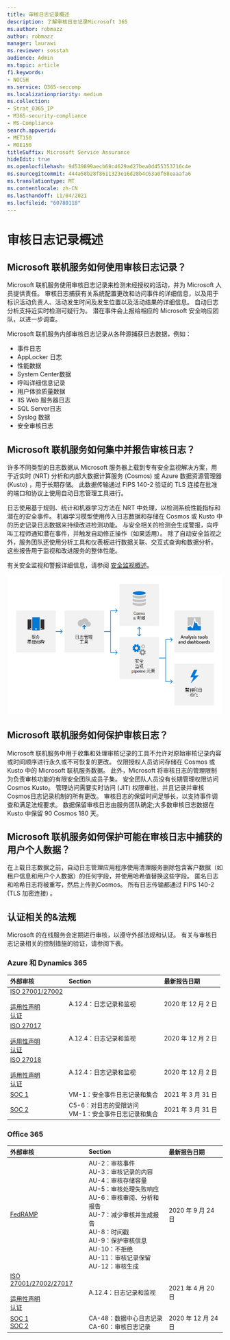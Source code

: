 ```yaml
---
title: 审核日志记录概述
description: 了解审核日志记录Microsoft 365
ms.author: robmazz
author: robmazz
manager: laurawi
ms.reviewer: sosstah
audience: Admin
ms.topic: article
f1.keywords:
- NOCSH
ms.service: O365-seccomp
ms.localizationpriority: medium
ms.collection:
- Strat_O365_IP
- M365-security-compliance
- MS-Compliance
search.appverid:
- MET150
- MOE150
titleSuffix: Microsoft Service Assurance
hideEdit: true
ms.openlocfilehash: 9d539899aecb68c4629ad27bea0d455353716c4e
ms.sourcegitcommit: 444a58b28f8611323e16d28b4c63a0f68eaaafa6
ms.translationtype: MT
ms.contentlocale: zh-CN
ms.lasthandoff: 11/04/2021
ms.locfileid: "60780118"
---
```

# <a name="audit-logging-overview"></a>审核日志记录概述

## <a name="how-do-microsoft-online-services-employ-audit-logging"></a>Microsoft 联机服务如何使用审核日志记录？

Microsoft 联机服务使用审核日志记录来检测未经授权的活动，并为 Microsoft 人员提供责任。 审核日志捕获有关系统配置更改和访问事件的详细信息，以及用于标识活动负责人、活动发生时间及发生位置以及活动结果的详细信息。 自动日志分析支持近实时检测可疑行为。 潜在事件会上报给相应的 Microsoft 安全响应团队，以进一步调查。

Microsoft 联机服务内部审核日志记录从各种源捕获日志数据，例如：

- 事件日志
- AppLocker 日志
- 性能数据
- System Center数据
- 呼叫详细信息记录
- 用户体验质量数据
- IIS Web 服务器日志
- SQL Server日志
- Syslog 数据
- 安全审核日志

## <a name="how-do-microsoft-online-services-centralize-and-report-on-audit-logs"></a>Microsoft 联机服务如何集中并报告审核日志？

许多不同类型的日志数据从 Microsoft 服务器上载到专有安全监视解决方案，用于近实时 (NRT) 分析和内部大数据计算服务 (Cosmos) 或 Azure 数据资源管理器 (Kusto) ，用于长期存储。 此数据传输通过 FIPS 140-2 验证的 TLS 连接在批准的端口和协议上使用自动日志管理工具进行。

日志使用基于规则、统计和机器学习方法在 NRT 中处理，以检测系统性能指标和潜在的安全事件。 机器学习模型使用传入日志数据和存储在 Cosmos 或 Kusto 中的历史记录日志数据来持续改进检测功能。 与安全相关的检测会生成警报，向呼叫工程师通知潜在事件，并触发自动修正操作（如果适用）。 除了自动安全监视之外，服务团队还使用分析工具和仪表板进行数据关联、交互式查询和数据分析。 这些报告用于监视和改进服务的整体性能。

有关安全监视和警报详细信息，请参阅 [安全监视概述](assurance-security-monitoring.md)。

![审核数据流。](../media/assurance-audit-data-flow.png)

## <a name="how-do-microsoft-online-services-protect-audit-logs"></a>Microsoft 联机服务如何保护审核日志？

Microsoft 联机服务中用于收集和处理审核记录的工具不允许对原始审核记录内容或时间顺序进行永久或不可恢复的更改。 仅限授权人员访问存储在 Cosmos 或 Kusto 中的 Microsoft 联机服务数据。 此外，Microsoft 将审核日志的管理限制为负责审核功能的有限安全团队成员子集。 安全团队人员没有长期管理权限访问 Cosmos Kusto。 管理访问需要实时访问 (JIT) 权限审批，并且记录并审核Cosmos日志记录机制的所有更改。 审核日志的保留时间足够长，以支持事件调查和满足法规要求。 数据保留审核日志由服务团队确定;大多数审核日志数据在 Kusto 中保留 90 Cosmos 180 天。

## <a name="how-do-microsoft-online-services-protect-user-personal-data-that-may-be-captured-in-audit-logs"></a>Microsoft 联机服务如何保护可能在审核日志中捕获的用户个人数据？

在上载日志数据之前，自动日志管理应用程序使用清理服务删除包含客户数据（如租户信息和用户个人数据）的任何字段，并使用哈希值替换这些字段。 匿名日志和哈希日志将被重写，然后上传到Cosmos。 所有日志传输都通过 FIPS 140-2 (TLS 加密连接) 。

## <a name="related-external-regulations--certifications"></a>认证相关的&法规

Microsoft 的在线服务会定期进行审核，以遵守外部法规和认证。 有关与审核日志记录相关的控制措施的验证，请参阅下表。

### <a name="azure-and-dynamics-365"></a>Azure 和 Dynamics 365

| **外部审核** | **Section** | **最新报告日期** |
|:--------------------|:------------|:-----------------------|
| [ISO 27001/27002](https://servicetrust.microsoft.com/ViewPage/MSComplianceGuideV3?command=Download&downloadType=Document&downloadId=e9116047-f327-430c-a83f-166b7e561ad6&tab=7027ead0-3d6b-11e9-b9e1-290b1eb4cdeb&docTab=7027ead0-3d6b-11e9-b9e1-290b1eb4cdeb_ISO_Reports) <br><br> [适用性声明](https://servicetrust.microsoft.com/ViewPage/MSComplianceGuideV3?command=Download&downloadType=Document&downloadId=00af6c3e-7f3e-4e0d-8b0e-79f45ef2cef1&tab=7027ead0-3d6b-11e9-b9e1-290b1eb4cdeb&docTab=7027ead0-3d6b-11e9-b9e1-290b1eb4cdeb_ISO_Reports) <br> [认证](https://servicetrust.microsoft.com/ViewPage/MSComplianceGuideV3?command=Download&downloadType=Document&downloadId=d7af5304-3a31-40e6-9abb-e26352305d41&tab=7027ead0-3d6b-11e9-b9e1-290b1eb4cdeb&docTab=7027ead0-3d6b-11e9-b9e1-290b1eb4cdeb_ISO_Reports) | A.12.4：日志记录和监视 | 2020 年 12 月 2 日 |
| [ISO 27017](https://servicetrust.microsoft.com/ViewPage/MSComplianceGuideV3?command=Download&downloadType=Document&downloadId=e9116047-f327-430c-a83f-166b7e561ad6&tab=7027ead0-3d6b-11e9-b9e1-290b1eb4cdeb&docTab=7027ead0-3d6b-11e9-b9e1-290b1eb4cdeb_ISO_Reports) <br><br> [适用性声明](https://servicetrust.microsoft.com/ViewPage/MSComplianceGuideV3?command=Download&downloadType=Document&downloadId=a3bca0ac-867d-4204-b66b-13665f5f1e8d&tab=7027ead0-3d6b-11e9-b9e1-290b1eb4cdeb&docTab=7027ead0-3d6b-11e9-b9e1-290b1eb4cdeb_ISO_Reports) <br> [认证](https://servicetrust.microsoft.com/ViewPage/MSComplianceGuideV3?command=Download&downloadType=Document&downloadId=25718a8a-f34d-41e1-a95a-c49246508787&tab=7027ead0-3d6b-11e9-b9e1-290b1eb4cdeb&docTab=7027ead0-3d6b-11e9-b9e1-290b1eb4cdeb_ISO_Reports) | A.12.4：日志记录和监视 | 2020 年 12 月 2 日 |
| [ISO 27018](https://servicetrust.microsoft.com/ViewPage/MSComplianceGuideV3?command=Download&downloadType=Document&downloadId=e9116047-f327-430c-a83f-166b7e561ad6&tab=7027ead0-3d6b-11e9-b9e1-290b1eb4cdeb&docTab=7027ead0-3d6b-11e9-b9e1-290b1eb4cdeb_ISO_Reports) <br><br> [适用性声明](https://servicetrust.microsoft.com/ViewPage/MSComplianceGuideV3?command=Download&downloadType=Document&downloadId=00af6c3e-7f3e-4e0d-8b0e-79f45ef2cef1&tab=7027ead0-3d6b-11e9-b9e1-290b1eb4cdeb&docTab=7027ead0-3d6b-11e9-b9e1-290b1eb4cdeb_ISO_Reports) <br> [认证](https://servicetrust.microsoft.com/ViewPage/MSComplianceGuideV3?command=Download&downloadType=Document&downloadId=56904fc3-0942-4ff5-9eef-7cabc751a25c&tab=7027ead0-3d6b-11e9-b9e1-290b1eb4cdeb&docTab=7027ead0-3d6b-11e9-b9e1-290b1eb4cdeb_ISO_Reports) | A.12.4：日志记录和监视 | 2020 年 12 月 2 日 |
| [SOC 1](https://servicetrust.microsoft.com/ViewPage/MSComplianceGuideV3?command=Download&downloadType=Document&downloadId=b8721ebd-af20-42fe-b22f-8332b0a19517&tab=7027ead0-3d6b-11e9-b9e1-290b1eb4cdeb&docTab=7027ead0-3d6b-11e9-b9e1-290b1eb4cdeb_SOC_%2F_SSAE_16_Reports) | VM-1：安全事件日志记录和集合 | 2021 年 3 月 31 日 |
| [SOC 2](https://servicetrust.microsoft.com/ViewPage/MSComplianceGuideV3?command=Download&downloadType=Document&downloadId=234a0f57-83c1-4afc-a586-a0e7a59592f7&tab=7027ead0-3d6b-11e9-b9e1-290b1eb4cdeb&docTab=7027ead0-3d6b-11e9-b9e1-290b1eb4cdeb_SOC_%2F_SSAE_16_Reports) | C5-6：对日志的受限访问 <br> VM-1：安全事件日志记录和集合 | 2021 年 3 月 31 日 |

### <a name="office-365"></a>Office 365

| **外部审核** | **Section** | **最新报告日期** |
|:--------------------|:------------|:-----------------------|
| [FedRAMP](https://compliance.microsoft.com/compliancemanager) | AU-2：审核事件 <br> AU-3：审核记录的内容 <br> AU-4：审核存储容量 <br> AU-5：审核处理失败响应 <br> AU-6：审核审阅、分析和报告 <br> AU-7：减少审核并生成报告 <br> AU-8：时间戳 <br> AU-9：保护审核信息  <br> AU-10：不拒绝 <br> AU-11：审核记录保留 <br> AU-12：审核生成  | 2020 年 9 月 24 日 |
| [ISO 27001/27002/27017](https://servicetrust.microsoft.com/ViewPage/MSComplianceGuideV3?command=Download&downloadType=Document&downloadId=08ce227f-d1d9-4c4c-b255-4f2e4ec8f941&tab=7027ead0-3d6b-11e9-b9e1-290b1eb4cdeb&docTab=7027ead0-3d6b-11e9-b9e1-290b1eb4cdeb_ISO_Reports) <br><br> [适用性声明](https://servicetrust.microsoft.com/ViewPage/MSComplianceGuideV3?command=Download&downloadType=Document&downloadId=c0df4ce8-c77e-4183-84eb-c8688470d8b1&tab=7027ead0-3d6b-11e9-b9e1-290b1eb4cdeb&docTab=7027ead0-3d6b-11e9-b9e1-290b1eb4cdeb_ISO_Reports) <br> [认证](https://servicetrust.microsoft.com/ViewPage/MSComplianceGuideV3?command=Download&downloadType=Document&downloadId=1e84a14a-2468-45ac-9412-5e53250d57ec&tab=7027ead0-3d6b-11e9-b9e1-290b1eb4cdeb&docTab=7027ead0-3d6b-11e9-b9e1-290b1eb4cdeb_ISO_Reports) | A.12.4：日志记录和监视 | 2021 年 4 月 20 日 |
| [SOC 1](https://servicetrust.microsoft.com/ViewPage/MSComplianceGuideV3?command=Download&downloadType=Document&downloadId=90df3f9c-3aaf-4dbf-99d0-ca9f2991721b&tab=7027ead0-3d6b-11e9-b9e1-290b1eb4cdeb&docTab=7027ead0-3d6b-11e9-b9e1-290b1eb4cdeb_SOC_%2F_SSAE_16_Reports) <br> [SOC 2](https://servicetrust.microsoft.com/ViewPage/MSComplianceGuideV3?command=Download&downloadType=Document&downloadId=a73c1738-7892-42b7-acd3-87b6371c53f6&tab=7027ead0-3d6b-11e9-b9e1-290b1eb4cdeb&docTab=7027ead0-3d6b-11e9-b9e1-290b1eb4cdeb_SOC_%2F_SSAE_16_Reports) | CA-48：数据中心日志记录 <br> CA-60：审核日志记录 | 2020 年 12 月 24 日 |